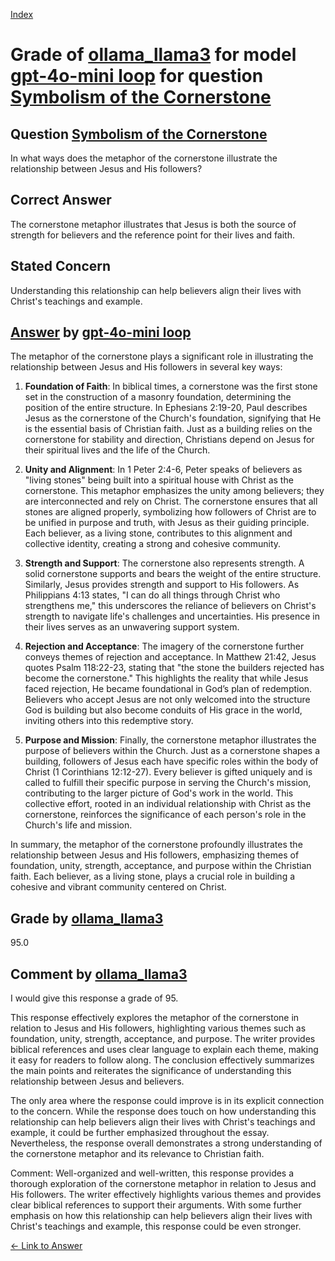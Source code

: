 
[Index](../../../../index.md)
# Grade of [ollama_llama3](../../../grading_models/ollama_llama3.md) for model [gpt-4o-mini loop](../../../answering_models/gpt-4o-mini_loop.md) for question [Symbolism of the Cornerstone](../../../questions/Symbolism_of_the_Cornerstone.md)

## Question [Symbolism of the Cornerstone](../../../questions/Symbolism_of_the_Cornerstone.md)
In what ways does the metaphor of the cornerstone illustrate the relationship between Jesus and His followers?

## Correct Answer
The cornerstone metaphor illustrates that Jesus is both the source of strength for believers and the reference point for their lives and faith.

## Stated Concern
Understanding this relationship can help believers align their lives with Christ's teachings and example.

## [Answer](../Symbolism_of_the_Cornerstone.md) by [gpt-4o-mini loop](../../../answering_models/gpt-4o-mini_loop.md)
The metaphor of the cornerstone plays a significant role in illustrating the relationship between Jesus and His followers in several key ways:

1. **Foundation of Faith**: In biblical times, a cornerstone was the first stone set in the construction of a masonry foundation, determining the position of the entire structure. In Ephesians 2:19-20, Paul describes Jesus as the cornerstone of the Church's foundation, signifying that He is the essential basis of Christian faith. Just as a building relies on the cornerstone for stability and direction, Christians depend on Jesus for their spiritual lives and the life of the Church.

2. **Unity and Alignment**: In 1 Peter 2:4-6, Peter speaks of believers as "living stones" being built into a spiritual house with Christ as the cornerstone. This metaphor emphasizes the unity among believers; they are interconnected and rely on Christ. The cornerstone ensures that all stones are aligned properly, symbolizing how followers of Christ are to be unified in purpose and truth, with Jesus as their guiding principle. Each believer, as a living stone, contributes to this alignment and collective identity, creating a strong and cohesive community.

3. **Strength and Support**: The cornerstone also represents strength. A solid cornerstone supports and bears the weight of the entire structure. Similarly, Jesus provides strength and support to His followers. As Philippians 4:13 states, "I can do all things through Christ who strengthens me," this underscores the reliance of believers on Christ's strength to navigate life's challenges and uncertainties. His presence in their lives serves as an unwavering support system.

4. **Rejection and Acceptance**: The imagery of the cornerstone further conveys themes of rejection and acceptance. In Matthew 21:42, Jesus quotes Psalm 118:22-23, stating that "the stone the builders rejected has become the cornerstone." This highlights the reality that while Jesus faced rejection, He became foundational in God’s plan of redemption. Believers who accept Jesus are not only welcomed into the structure God is building but also become conduits of His grace in the world, inviting others into this redemptive story.

5. **Purpose and Mission**: Finally, the cornerstone metaphor illustrates the purpose of believers within the Church. Just as a cornerstone shapes a building, followers of Jesus each have specific roles within the body of Christ (1 Corinthians 12:12-27). Every believer is gifted uniquely and is called to fulfill their specific purpose in serving the Church's mission, contributing to the larger picture of God's work in the world. This collective effort, rooted in an individual relationship with Christ as the cornerstone, reinforces the significance of each person's role in the Church's life and mission.

In summary, the metaphor of the cornerstone profoundly illustrates the relationship between Jesus and His followers, emphasizing themes of foundation, unity, strength, acceptance, and purpose within the Christian faith. Each believer, as a living stone, plays a crucial role in building a cohesive and vibrant community centered on Christ.

## Grade by [ollama_llama3](../../../grading_models/ollama_llama3.md)
95.0

## Comment by [ollama_llama3](../../../grading_models/ollama_llama3.md)
I would give this response a grade of 95.

This response effectively explores the metaphor of the cornerstone in relation to Jesus and His followers, highlighting various themes such as foundation, unity, strength, acceptance, and purpose. The writer provides biblical references and uses clear language to explain each theme, making it easy for readers to follow along. The conclusion effectively summarizes the main points and reiterates the significance of understanding this relationship between Jesus and believers.

The only area where the response could improve is in its explicit connection to the concern. While the response does touch on how understanding this relationship can help believers align their lives with Christ's teachings and example, it could be further emphasized throughout the essay. Nevertheless, the response overall demonstrates a strong understanding of the cornerstone metaphor and its relevance to Christian faith.

Comment: Well-organized and well-written, this response provides a thorough exploration of the cornerstone metaphor in relation to Jesus and His followers. The writer effectively highlights various themes and provides clear biblical references to support their arguments. With some further emphasis on how this relationship can help believers align their lives with Christ's teachings and example, this response could be even stronger.

[&lt;- Link to Answer](../Symbolism_of_the_Cornerstone.md)
